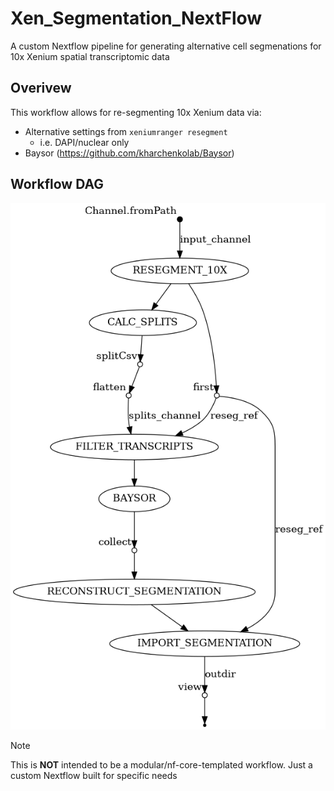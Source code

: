 # Xen_Segmentation_NextFlow
A custom Nextflow pipeline for generating alternative cell segmenations for 10x Xenium spatial transcriptomic data

## Overivew 
This workflow allows for re-segmenting 10x Xenium data via:

- Alternative settings from `xeniumranger resegment`
    - i.e. DAPI/nuclear only
- Baysor (https://github.com/kharchenkolab/Baysor)
 
## Workflow DAG
![dag](assets/dag.png)

> [!NOTE]
> This is **NOT** intended to be a modular/nf-core-templated workflow. Just a custom Nextflow built for specific needs
